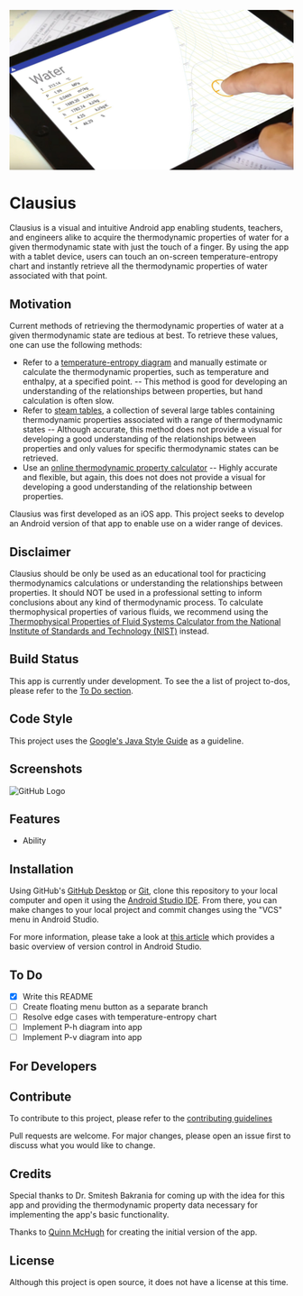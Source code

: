 ![Clausius Cover Photo](https://raw.githubusercontent.com/Quinn-P-McHugh/clausius-android-app/master/screenshots/Clausius-Cover-Photo.jpg)

# Clausius
Clausius is a visual and intuitive Android app enabling students, teachers, and engineers alike to acquire the thermodynamic properties of water for a given thermodynamic state with just the touch of a finger. By using the app with a tablet device, users can touch an on-screen temperature-entropy chart and instantly retrieve all the thermodynamic properties of water associated with that point.

## Motivation
Current methods of retrieving the thermodynamic properties of water at a given thermodynamic state are tedious at best. To retrieve these values, one can use the following methods:
* Refer to a [temperature-entropy diagram](https://en.wikipedia.org/wiki/Temperature%E2%80%93entropy_diagram) and manually estimate or calculate the thermodynamic properties, such as temperature and enthalpy, at a specified point. -- This method is good for developing an understanding of the relationships between properties, but hand calculation is often slow.
* Refer to [steam tables](http://thermopedia.com/content/1150Begal), a collection of several large tables containing thermodynamic properties associated with a range of thermodynamic states -- Although accurate, this method does not provide a visual for developing a good understanding of the relationships between properties and only values for specific thermodynamic states can be retrieved.
* Use an [online thermodynamic property calculator](https://webbook.nist.gov/chemistry/fluid/) -- Highly accurate and flexible, but again, this does not does not provide a visual for developing a good understanding of the relationship between properties.

Clausius was first developed as an iOS app. This project seeks to develop an Android version of that app to enable use on a wider range of devices.

## Disclaimer
Clausius should be only be used as an educational tool for practicing thermodynamics calculations or understanding the relationships between properties. It should NOT be used in a professional setting to inform conclusions about any kind of thermodynamic process. To calculate thermophysical properties of various fluids, we recommend using the [Thermophysical Properties of Fluid Systems Calculator from the National Institute of Standards and Technology (NIST)](https://webbook.nist.gov/chemistry/fluid/) instead.

## Build Status
This app is currently under development. To see the a list of project to-dos, please refer to the [To Do section](#-to-do).

## Code Style
This project uses the [Google's Java Style Guide](https://google.github.io/styleguide/javaguide.html#s7.1-javadoc-formatting) as a guideline.
 
## Screenshots
![GitHub Logo](/images/logo.png)

## Features
* Ability

## Installation
Using GitHub's [GitHub Desktop](https://desktop.github.com/) or [Git](https://git-scm.com/), clone this repository to your local computer and open it using the [Android Studio IDE](https://developer.android.com/studio). From there, you can make changes to your local project and commit changes using the "VCS" menu in Android Studio.

For more information, please take a look at [this article](https://code.tutsplus.com/tutorials/working-with-git-in-android-studio--cms-30514) which provides a basic overview of version control in Android Studio.



## To Do

- [X] Write this README
- [ ] Create floating menu button as a separate branch
- [ ] Resolve edge cases with temperature-entropy chart
- [ ] Implement P-h diagram into app
- [ ] Implement P-v diagram into app

## For Developers


## Contribute
To contribute to this project, please refer to the [contributing guidelines](https://github.com/Quinn-P-McHugh/clausius-android-app/blob/master/CONTRIBUTING.md)

Pull requests are welcome. For major changes, please open an issue first to discuss what you would like to change.

## Credits
Special thanks to Dr. Smitesh Bakrania for coming up with the idea for this app and providing the thermodynamic property data necessary for implementing the app's basic functionality.

Thanks to [Quinn McHugh](https://github.com/Quinn-P-McHugh) for creating the initial version of the app.

## License
Although this project is open source, it does not have a license at this time.
